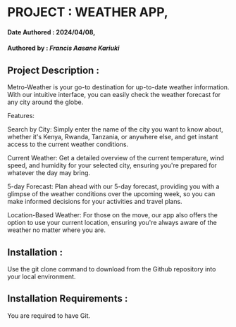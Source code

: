 # PROJECT : WEATHER APP,

#### Date Authored : 2024/04/08,

#### Authored by : *Francis Aasane Kariuki*

## Project Description : 

Metro-Weather is your go-to destination for up-to-date weather information. With our intuitive interface, you can easily check the weather forecast for any city around the globe.

Features:

Search by City: Simply enter the name of the city you want to know about, whether it's Kenya, Rwanda, Tanzania, or anywhere else, and get instant access to the current weather conditions.

Current Weather: Get a detailed overview of the current temperature, wind speed, and humidity for your selected city, ensuring you're prepared for whatever the day may bring.

5-day Forecast: Plan ahead with our 5-day forecast, providing you with a glimpse of the weather conditions over the upcoming week, so you can make informed decisions for your activities and travel plans.

Location-Based Weather: For those on the move, our app also offers the option to use your current location, ensuring you're always aware of the weather no matter where you are.

## Installation : 

Use the git clone command to download from the Github repository into your local environment. 

## Installation Requirements : 

You are required to have Git. 






